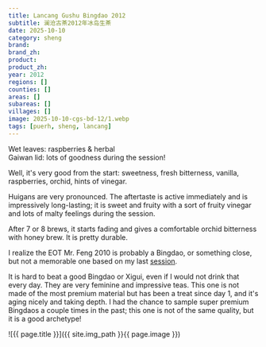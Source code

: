 ```yaml
---
title: Lancang Gushu Bingdao 2012
subtitle: 澜沧古茶2012年冰岛生茶
date: 2025-10-10
category: sheng
brand: 
brand_zh: 
product: 
product_zh: 
year: 2012
regions: []
counties: []
areas: []
subareas: []
villages: []
image: 2025-10-10-cgs-bd-12/1.webp
tags: [puerh, sheng, lancang]
---
```


Wet leaves: raspberries & herbal\
Gaiwan lid: lots of goodness during the session!

Well, it's very good from the start: sweetness, fresh bitterness, vanilla, raspberries, orchid, hints of vinegar.

Huigans are very pronounced. The aftertaste is active immediately and is impressively long-lasting; it is sweet and fruity with a sort of fruity vinegar and lots of malty feelings during the session.

After 7 or 8 brews, it starts fading and gives a comfortable orchid bitterness with honey brew. It is pretty durable.

I realize the EOT Mr. Feng 2010 is probably a Bingdao, or something close, but not a memorable one based on my last [session](https://fdrx.github.io/sheng/2025/09/17/mrf-sr-10.html).

It is hard to beat a good Bingdao or Xigui, even if I would not drink that every day. They are very feminine and impressive teas. This one is not made of the most premium material but has been a treat since day 1, and it's aging nicely and taking depth. I had the chance to sample super premium Bingdaos a couple times in the past; this one is not of the same quality, but it is a good archetype!

![{{ page.title }}]({{ site.img_path }}{{ page.image }})

